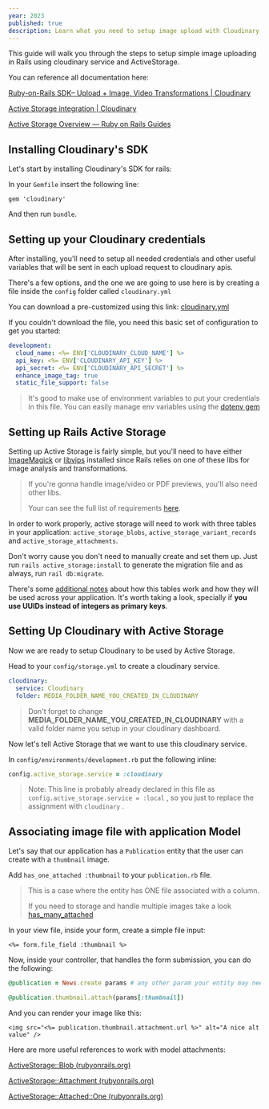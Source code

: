 ```yaml
---
year: 2023
published: true
description: Learn what you need to setup image upload with Cloudinary and Rails
---
```



This guide will walk you through the steps to setup simple image uploading in Rails using cloudinary service and ActiveStorage.

You can reference all documentation here:

[Ruby-on-Rails SDK– Upload + Image, Video Transformations | Cloudinary](https://cloudinary.com/documentation/rails_integration#installation)

[Active Storage integration | Cloudinary](https://cloudinary.com/documentation/rails_activestorage#active_storage_configuration)

[Active Storage Overview — Ruby on Rails Guides](https://edgeguides.rubyonrails.org/active_storage_overview.html)



## Installing Cloudinary's SDK

Let's start by installing Cloudinary's SDK for rails:

In your `Gemfile` insert the following line:

```
gem 'cloudinary'
```

And then run `bundle`.



## Setting up your Cloudinary credentials

After installing, you'll need to setup all needed credentials and other useful variables that will be sent in each upload request to cloudinary apis.

There's a few options, and the one we are going to use here is by creating a file inside the `config` folder called `cloudinary.yml`

You can download a pre-customized using this link: [cloudinary.yml](https://cloudinary.com/documentation/rails_integration#configuring_in_the_cloudinary_yml_file)

If you couldn't download the file, you need this basic set of configuration to get you started:

```yaml
development:
  cloud_name: <%= ENV['CLOUDINARY_CLOUD_NAME'] %>
  api_key: <%= ENV['CLOUDINARY_API_KEY'] %>
  api_secret: <%= ENV['CLOUDINARY_API_SECRET'] %>
  enhance_image_tag: true
  static_file_support: false
```

> It's good to make use of environment variables to put your credentials in this file. You can easily manage env variables using the [dotenv gem](https://github.com/bkeepers/dotenv)



## Setting up Rails Active Storage

Setting up Active Storage is fairly simple, but you'll need to have either [ImageMagick](https://imagemagick.org/index.php) or [libvips](https://github.com/libvips/libvips) installed since Rails relies on one of these libs for image analysis and transformations.

> If you're gonna handle image/video or PDF previews, you'll also need other libs.
>
> Your can see the full list of requirements [here](https://edgeguides.rubyonrails.org/active_storage_overview.html#requirements).



In order to work properly, active storage will need to work with three tables in your application: `active_storage_blobs`, `active_storage_variant_records` and `active_storage_attachments`.

Don't worry cause you don't need to manually create and set them up. Just run `rails active_storage:install` to generate the migration file and as always, run `rail db:migrate`.



There's some [additional notes](https://edgeguides.rubyonrails.org/active_storage_overview.html#setup) about how this tables work and how they will be used across your application. It's worth taking a look, specially if **you use UUIDs instead of integers as primary keys**.



## Setting Up Cloudinary with Active Storage



Now we are ready to setup Cloudinary to be used by Active Storage.

Head to your `config/storage.yml` to create a cloudinary service.

```yaml
cloudinary:
  service: Cloudinary
  folder: MEDIA_FOLDER_NAME_YOU_CREATED_IN_CLOUDINARY
```

> Don't forget to change **MEDIA_FOLDER_NAME_YOU_CREATED_IN_CLOUDINARY** with a valid folder name you setup in your cloudinary dashboard.



Now let's tell Active Storage that we want to use this cloudinary service.

In `config/environments/development.rb` put the following inline:

```ruby
config.active_storage.service = :cloudinary
```



> Note: This line is probably already declared in this file as `config.active_storage.service = :local` , so you just to replace the assignment with `cloudinary` .



## Associating image file with application Model

Let's say that our application has a `Publication` entity that the user can create with a `thumbnail` image.

Add `has_one_attached :thumbnail` to your `publication.rb` file.

> This is a case where the entity has ONE file associated with a column.
>
> If you need to storage and handle multiple images take a look [has_many_attached](https://edgeguides.rubyonrails.org/active_storage_overview.html#has-many-attached)

In your view file, inside your form, create a simple file input:

```erb
<%= form.file_field :thumbnail %>
```



Now, inside your controller, that handles the form submission, you can do the following:

```ruby
@publication = News.create params # any other param your entity may need

@publication.thumbnail.attach(params[:thumbnail])
```



And you can render your image like this:

```erb
<img src="<%= publication.thumbnail.attachment.url %>" alt="A nice alt value" />
```



Here are more useful references to work with model attachments:

[ActiveStorage::Blob (rubyonrails.org)](https://api.rubyonrails.org/classes/ActiveStorage/Blob.html)

[ActiveStorage::Attachment (rubyonrails.org)](https://api.rubyonrails.org/classes/ActiveStorage/Attachment.html)

[ActiveStorage::Attached::One (rubyonrails.org)](https://api.rubyonrails.org/v6.1.3/classes/ActiveStorage/Attached/One.html)
